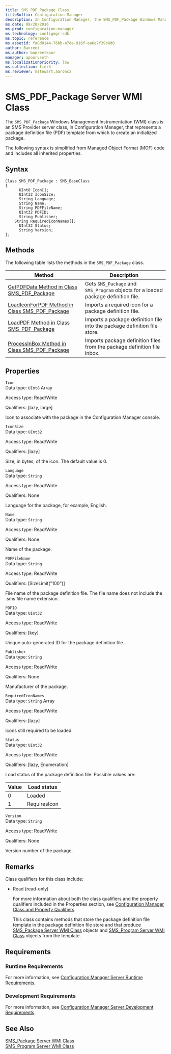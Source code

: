```yaml
---
title: SMS_PDF_Package Class
titleSuffix: Configuration Manager
description: In Configuration Manager, the SMS_PDF_Package Windows Management Instrumentation class is an SMS Provider server class that represents a package definition file template from which to create an initialized package.
ms.date: 09/20/2016
ms.prod: configuration-manager
ms.technology: configmgr-sdk
ms.topic: reference
ms.assetid: fa8d0144-76bb-47de-916f-ea6e7f39b8d0
author: Banreet
ms.author: banreetkaur
manager: apoorvseth
ms.localizationpriority: low
ms.collection: tier3
ms.reviewer: mstewart,aaroncz 
---
```

# SMS_PDF_Package Server WMI Class
The `SMS_PDF_Package` Windows Management Instrumentation (WMI) class is an SMS Provider server class, in Configuration Manager, that represents a package definition file (PDF) template from which to create an initialized package.  

 The following syntax is simplified from Managed Object Format (MOF) code and includes all inherited properties.  

## Syntax  

```  
Class SMS_PDF_Package : SMS_BaseClass  
{  
      UInt8 Icon[];  
      UInt32 IconSize;  
      String Language;  
      String Name;  
      String PDFFileName;  
      UInt32 PDFID;  
      String Publisher;  
    String RequiredIconNames[];  
      UInt32 Status;  
      String Version;  
};  
```  

## Methods  
 The following table lists the methods in the `SMS_PDF_Package` class.  

|Method|Description|  
|------------|-----------------|  
|[GetPDFData Method in Class SMS_PDF_Package](../../../../../develop/reference/core/servers/configure/getpdfdata-method-in-class-sms_pdf_package.md)|Gets `SMS_Package` and `SMS_Program` objects for a loaded package definition file.|  
|[LoadIconForPDF Method in Class SMS_PDF_Package](../../../../../develop/reference/core/servers/configure/loadiconforpdf-method-in-class-sms_pdf_package.md)|Imports a required icon for a package definition file.|  
|[LoadPDF Method in Class SMS_PDF_Package](../../../../../develop/reference/core/servers/configure/loadpdf-method-in-class-sms_pdf_package.md)|Imports a package definition file into the package definition file store.|  
|[ProcessInBox Method in Class SMS_PDF_Package](../../../../../develop/reference/core/servers/configure/processinbox-method-in-class-sms_pdf_package.md)|Imports package definition files from the package definition file inbox.|  

## Properties  
 `Icon`  
 Data type: `UInt8` Array  

 Access type: Read/Write  

 Qualifiers: [lazy, large]  

 Icon to associate with the package in the Configuration Manager console.  

 `IconSize`  
 Data type: `UInt32`  

 Access type: Read/Write  

 Qualifiers: [lazy]  

 Size, in bytes, of the icon. The default value is 0.  

 `Language`  
 Data type: `String`  

 Access type: Read/Write  

 Qualifiers: None  

 Language for the package, for example, English.  

 `Name`  
 Data type: `String`  

 Access type: Read/Write  

 Qualifiers: None  

 Name of the package.  

 `PDFFileName`  
 Data type: `String`  

 Access type: Read/Write  

 Qualifiers: [SizeLimit("100")]  

 File name of the package definition file. The file name does not include the .sms file name extension.  

 `PDFID`  
 Data type: `UInt32`  

 Access type: Read/Write  

 Qualifiers: [key]  

 Unique auto-generated ID for the package definition file.  

 `Publisher`  
 Data type: `String`  

 Access type: Read/Write  

 Qualifiers: None  

 Manufacturer of the package.  

 `RequiredIconNames`  
 Data type: `String` Array  

 Access type: Read/Write  

 Qualifiers: [lazy]  

 Icons still required to be loaded.  

 `Status`  
 Data type: `UInt32`  

 Access type: Read/Write  

 Qualifiers: [lazy, Enumeration]  

 Load status of the package definition file. Possible values are:  

|Value|Load status|  
|-|-|  
|0|Loaded|  
|1|RequiresIcon|  

 `Version`  
 Data type: `String`  

 Access type: Read/Write  

 Qualifiers: None  

 Version number of the package.  

## Remarks  
 Class qualifiers for this class include:  

- Read (read-only)  

  For more information about both the class qualifiers and the property qualifiers included in the Properties section, see [Configuration Manager Class and Property Qualifiers](../../../../../develop/reference/misc/class-and-property-qualifiers.md).  

  This class contains methods that store the package definition file template in the package definition file store and that produce [SMS_Package Server WMI Class](../../../../../develop/reference/core/servers/configure/sms_package-server-wmi-class.md) objects and [SMS_Program Server WMI Class](../../../../../develop/reference/core/servers/configure/sms_program-server-wmi-class.md) objects from the template.  

## Requirements  

### Runtime Requirements  
 For more information, see [Configuration Manager Server Runtime Requirements](../../../../../develop/core/reqs/server-runtime-requirements.md).  

### Development Requirements  
 For more information, see [Configuration Manager Server Development Requirements](../../../../../develop/core/reqs/server-development-requirements.md).  

## See Also  
 [SMS_Package Server WMI Class](../../../../../develop/reference/core/servers/configure/sms_package-server-wmi-class.md)   
 [SMS_Program Server WMI Class](../../../../../develop/reference/core/servers/configure/sms_program-server-wmi-class.md)
